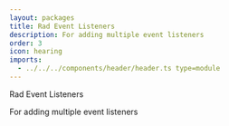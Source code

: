 ```yaml
---
layout: packages
title: Rad Event Listeners
description: For adding multiple event listeners
order: 3
icon: hearing
imports:
  - ../../../components/header/header.ts type=module
---
```


<page-header>
  Rad Event Listeners
  <p slot="subtitle">For adding multiple event listeners</p>
</page-header>
